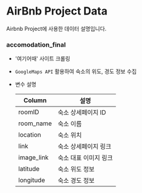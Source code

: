 # AirBnb Project Data

Airbnb Project에 사용한 데이터 설명입니다.





### accomodation_final

- '여기어때' 사이트 크롤링

- `GoogleMaps API` 활용하여 숙소의 위도, 경도 정보 수집

- 변수 설명

  | Column    | 설명                 |
  | --------- | -------------------- |
  | roomID    | 숙소 상세페이지 ID   |
  | room_name | 숙소 이름            |
  | location  | 숙소 위치            |
  | link      | 숙소 상세페이지 링크 |
  | image_link | 숙소 대표 이미지 링크 |
  | latitude | 숙소 위도 정보 |
  | longitude | 숙소 경도 정보 |